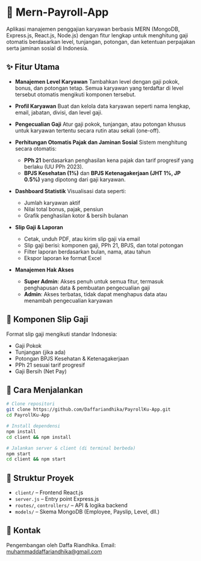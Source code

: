 # 💼 Mern-Payroll-App

Aplikasi manajemen penggajian karyawan berbasis MERN (MongoDB, Express.js, React.js, Node.js) dengan fitur lengkap untuk menghitung gaji otomatis berdasarkan level, tunjangan, potongan, dan ketentuan perpajakan serta jaminan sosial di Indonesia.

## ✨ Fitur Utama

* **Manajemen Level Karyawan**
  Tambahkan level dengan gaji pokok, bonus, dan potongan tetap. Semua karyawan yang terdaftar di level tersebut otomatis mengikuti komponen tersebut.

* **Profil Karyawan**
  Buat dan kelola data karyawan seperti nama lengkap, email, jabatan, divisi, dan level gaji.

* **Pengecualian Gaji**
  Atur gaji pokok, tunjangan, atau potongan khusus untuk karyawan tertentu secara rutin atau sekali (one-off).

* **Perhitungan Otomatis Pajak dan Jaminan Sosial**
  Sistem menghitung secara otomatis:
  - **PPh 21** berdasarkan penghasilan kena pajak dan tarif progresif yang berlaku (UU PPh 2023).
  - **BPJS Kesehatan (1%)** dan **BPJS Ketenagakerjaan (JHT 1%, JP 0.5%)** yang dipotong dari gaji karyawan.

* **Dashboard Statistik**
  Visualisasi data seperti:
  - Jumlah karyawan aktif
  - Nilai total bonus, pajak, pensiun
  - Grafik penghasilan kotor & bersih bulanan

* **Slip Gaji & Laporan**

  - Cetak, unduh PDF, atau kirim slip gaji via email
  - Slip gaji berisi: komponen gaji, PPh 21, BPJS, dan total potongan
  - Filter laporan berdasarkan bulan, nama, atau tahun
  - Ekspor laporan ke format Excel

* **Manajemen Hak Akses**

  - **Super Admin**: Akses penuh untuk semua fitur, termasuk penghapusan data & pembuatan pengecualian gaji
  - **Admin**: Akses terbatas, tidak dapat menghapus data atau menambah pengecualian karyawan

## 📄 Komponen Slip Gaji

Format slip gaji mengikuti standar Indonesia:
- Gaji Pokok
- Tunjangan (jika ada)
- Potongan BPJS Kesehatan & Ketenagakerjaan
- PPh 21 sesuai tarif progresif
- Gaji Bersih (Net Pay)

## 🚀 Cara Menjalankan

```bash
# Clone repositori
git clone https://github.com/Daffariandhika/PayrollKu-App.git
cd PayrollKu-App

# Install dependensi
npm install
cd client && npm install

# Jalankan server & client (di terminal berbeda)
npm start
cd client && npm start
```

## 📂 Struktur Proyek

* `client/` – Frontend React.js
* `server.js` – Entry point Express.js
* `routes/`, `controllers/` – API & logika backend
* `models/` – Skema MongoDB (Employee, Payslip, Level, dll.)

## 📧 Kontak

Pengembangan oleh Daffa Riandhika.
Email: [muhammaddaffariandhika@gmail.com](mailto:muhammaddaffariandhika@gmail.com)